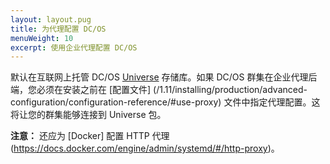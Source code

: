 ```yaml
---
layout: layout.pug
title: 为代理配置 DC/OS
menuWeight: 10
excerpt: 使用企业代理配置 DC/OS
---
```



默认在互联网上托管 DC/OS [Universe](https://github.com/mesosphere/universe) 存储库。如果 DC/OS 群集在企业代理后端，您必须在安装之前在 [配置文件]  (/1.11/installing/production/advanced-configuration/configuration-reference/#use-proxy) 文件中指定代理配置。这将让您的群集能够连接到 Universe 包。

**注意：** 还应为 [Docker] 配置 HTTP 代理 (https://docs.docker.com/engine/admin/systemd/#/http-proxy)。
